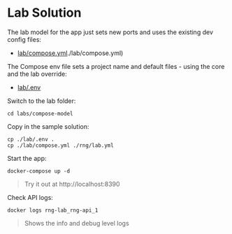# Lab Solution

The lab model for the app just sets new ports and uses the existing dev config files:

- [lab/compose.yml]()./lab/compose.yml)

The Compose env file sets a project name and default files - using the core and the lab override:

- [lab/.env](./lab/.env)

Switch to the lab folder:

```
cd labs/compose-model
```

Copy in the sample solution:

```
cp ./lab/.env .
cp ./lab/compose.yml ./rng/lab.yml
```

Start the app:

```
docker-compose up -d
```

> Try it out at http://localhost:8390

Check API logs:

```
docker logs rng-lab_rng-api_1
```

> Shows the info and debug level logs